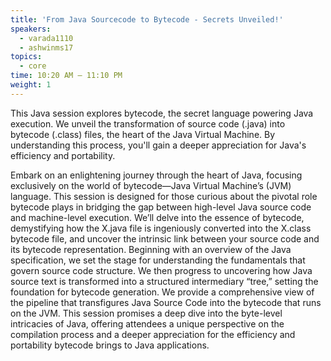 ```yaml
---
title: 'From Java Sourcecode to Bytecode - Secrets Unveiled!'
speakers:
  - varada1110
  - ashwinms17
topics:
  - core
time: 10:20 AM – 11:10 PM
weight: 1
---
```



This Java session explores bytecode, the secret language powering Java execution.  We unveil the transformation of source code (.java) into bytecode (.class) files, the heart of the Java Virtual Machine.  By understanding this process, you'll gain a deeper appreciation for Java's efficiency and portability.

Embark on an enlightening journey through the heart of Java, focusing exclusively on the world of bytecode—Java Virtual Machine’s (JVM) language. This session is designed for those curious about the pivotal role bytecode plays in bridging the gap between high-level Java source code and machine-level execution. We’ll delve into the essence of bytecode, demystifying how the X.java file is ingeniously converted into the X.class bytecode file, and uncover the intrinsic link between your source code and its bytecode representation. Beginning with an overview of the Java specification, we set the stage for understanding the fundamentals that govern source code structure. We then progress to uncovering how Java source text is transformed into a structured intermediary “tree,” setting the foundation for bytecode generation. We provide a comprehensive view of the pipeline that transfigures Java Source Code into the bytecode that runs on the JVM. This session promises a deep dive into the byte-level intricacies of Java, offering attendees a unique perspective on the compilation process and a deeper appreciation for the efficiency and portability bytecode brings to Java applications.